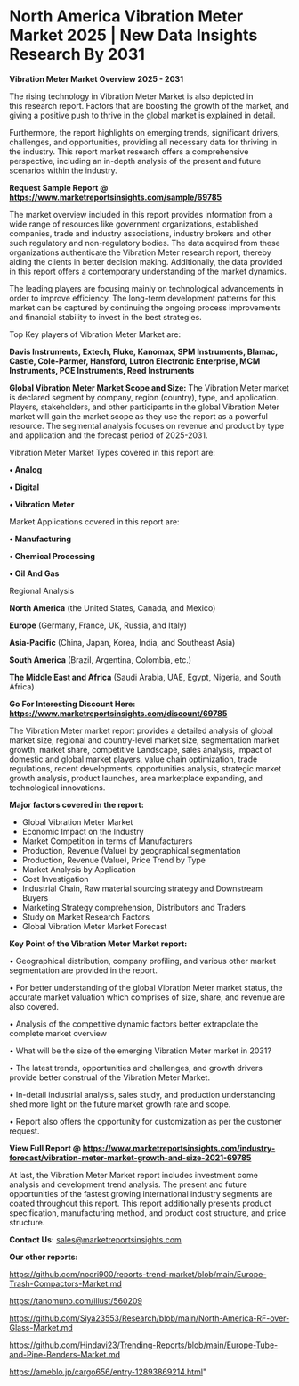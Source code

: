 # North America Vibration Meter Market 2025 | New Data Insights Research By 2031

<Strong> Vibration Meter Market Overview 2025 - 2031</strong>

The rising technology in Vibration Meter Market is also depicted in this research report. Factors that are boosting the growth of the market, and giving a positive push to thrive in the global market is explained in detail.

Furthermore, the report highlights on emerging trends, significant drivers, challenges, and opportunities, providing all necessary data for thriving in the industry. This report market research offers a comprehensive perspective, including an in-depth analysis of the present and future scenarios within the industry.

<strong>Request Sample Report @ <a href=https://www.marketreportsinsights.com/sample/69785>https://www.marketreportsinsights.com/sample/69785</a></strong>

The market overview included in this report provides information from a wide range of resources like government organizations, established companies, trade and industry associations, industry brokers and other such regulatory and non-regulatory bodies. The data acquired from these organizations authenticate the Vibration Meter research report, thereby aiding the clients in better decision making. Additionally, the data provided in this report offers a contemporary understanding of the market dynamics.

The leading players are focusing mainly on technological advancements in order to improve efficiency. The long-term development patterns for this market can be captured by continuing the ongoing process improvements and financial stability to invest in the best strategies.

Top Key players of Vibration Meter Market are:

<strong>Davis Instruments, Extech, Fluke, Kanomax, SPM Instruments, Blamac, Castle, Cole-Parmer, Hansford, Lutron Electronic Enterprise, MCM Instruments, PCE Instruments, Reed Instruments</strong>

<strong><b>Global Vibration Meter Market Scope and Size:</b></strong>
The Vibration Meter market is declared segment by company, region (country), type, and application. Players, stakeholders, and other participants in the global Vibration Meter market will gain the market scope as they use the report as a powerful resource. The segmental analysis focuses on revenue and product by type and application and the forecast period of 2025-2031.

Vibration Meter Market Types covered in this report are:

<strong>• Analog

• Digital

• Vibration Meter</strong>

Market Applications covered in this report are:

<strong>• Manufacturing

• Chemical Processing

• Oil And Gas</strong> 

Regional Analysis

<strong>North America</strong> (the United States, Canada, and Mexico)

<strong>Europe</strong> (Germany, France, UK, Russia, and Italy)

<strong>Asia-Pacific</strong> (China, Japan, Korea, India, and Southeast Asia)

<strong>South America</strong> (Brazil, Argentina, Colombia, etc.)

<strong>The Middle East and Africa</strong> (Saudi Arabia, UAE, Egypt, Nigeria, and South Africa)

<strong>Go For Interesting Discount Here: <a href=https://www.marketreportsinsights.com/discount/69785>https://www.marketreportsinsights.com/discount/69785</a></strong>

The Vibration Meter market report provides a detailed analysis of global market size, regional and country-level market size, segmentation market growth, market share, competitive Landscape, sales analysis, impact of domestic and global market players, value chain optimization, trade regulations, recent developments, opportunities analysis, strategic market growth analysis, product launches, area marketplace expanding, and technological innovations.

<strong><b>Major factors covered in the report:</b></strong>
<ul>
  <li>Global Vibration Meter Market </li>
  <li>Economic Impact on the Industry</li>
  <li>Market Competition in terms of Manufacturers</li>
  <li>Production, Revenue (Value) by geographical segmentation</li>
  <li>Production, Revenue (Value), Price Trend by Type</li>
  <li>Market Analysis by Application</li>
  <li>Cost Investigation</li>
  <li>Industrial Chain, Raw material sourcing strategy and Downstream Buyers</li>
  <li>Marketing Strategy comprehension, Distributors and Traders</li>
  <li>Study on Market Research Factors</li>
  <li>Global Vibration Meter Market Forecast</li>
</ul>

<strong><b>Key Point of the Vibration Meter Market report:</b></strong>

• Geographical distribution, company profiling, and various other market segmentation are provided in the report.

• For better understanding of the global Vibration Meter market status, the accurate market valuation which comprises of size, share, and revenue are also covered.

• Analysis of the competitive dynamic factors better extrapolate the complete market overview

• What will be the size of the emerging Vibration Meter market in 2031?

• The latest trends, opportunities and challenges, and growth drivers provide better construal of the Vibration Meter Market.

• In-detail industrial analysis, sales study, and production understanding shed more light on the future market growth rate and scope.

• Report also offers the opportunity for customization as per the customer request.

<strong><b>View Full Report @ <a href=https://www.marketreportsinsights.com/industry-forecast/vibration-meter-market-growth-and-size-2021-69785>https://www.marketreportsinsights.com/industry-forecast/vibration-meter-market-growth-and-size-2021-69785</a></b></strong>


At last, the Vibration Meter Market report includes investment come analysis and development trend analysis. The present and future opportunities of the fastest growing international industry segments are coated throughout this report. This report additionally presents product specification, manufacturing method, and product cost structure, and price structure.

<strong>Contact Us:</strong>
sales@marketreportsinsights.com

<strong>Our other reports:</strong>

<a href=https://github.com/noori900/reports-trend-market/blob/main/Europe-Trash-Compactors-Market.md>https://github.com/noori900/reports-trend-market/blob/main/Europe-Trash-Compactors-Market.md</a>

<a href=https://tanomuno.com/illust/560209>https://tanomuno.com/illust/560209</a>

<a href=https://github.com/Siya23553/Research/blob/main/North-America-RF-over-Glass-Market.md>https://github.com/Siya23553/Research/blob/main/North-America-RF-over-Glass-Market.md</a>

<a href=https://github.com/Hindavi23/Trending-Reports/blob/main/Europe-Tube-and-Pipe-Benders-Market.md>https://github.com/Hindavi23/Trending-Reports/blob/main/Europe-Tube-and-Pipe-Benders-Market.md</a>

<a href=https://ameblo.jp/cargo656/entry-12893869214.html>https://ameblo.jp/cargo656/entry-12893869214.html</a>"
